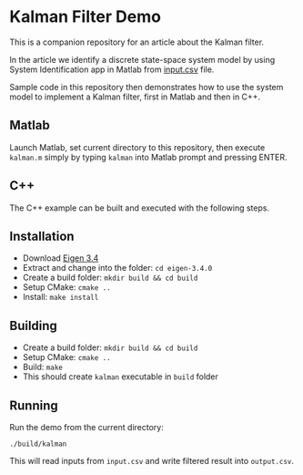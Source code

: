 # Kalman Filter Demo

This is a companion repository for an article about the Kalman filter.

In the article we identify a discrete state-space system model by using System Identification app in Matlab from [input.csv](./input.csv) file.

Sample code in this repository then demonstrates how to use the system model to implement a Kalman filter, first in Matlab and then in C++.

## Matlab

Launch Matlab, set current directory to this repository, then execute `kalman.m` simply by typing `kalman` into Matlab prompt and pressing ENTER.

## C++

The C++ example can be built and executed with the following steps.

## Installation

+ Download [Eigen 3.4](https://gitlab.com/libeigen/eigen/-/releases/3.4.0)
+ Extract and change into the folder: `cd eigen-3.4.0`
+ Create a build folder: `mkdir build && cd build`
+ Setup CMake: `cmake ..`
+ Install: `make install`

## Building

+ Create a build folder: `mkdir build && cd build`
+ Setup CMake: `cmake ..`
+ Build: `make`
+ This should create `kalman` executable in `build` folder

## Running

Run the demo from the current directory:

```
./build/kalman
```

This will read inputs from `input.csv` and write filtered result into `output.csv`.

